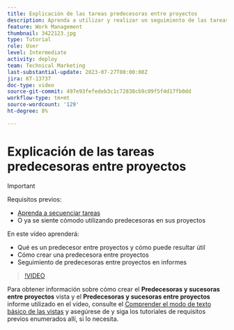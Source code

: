 ```yaml
---
title: Explicación de las tareas predecesoras entre proyectos
description: Aprenda a utilizar y realizar un seguimiento de las tareas predecesoras en dos o más proyectos.
feature: Work Management
thumbnail: 3422123.jpg
type: Tutorial
role: User
level: Intermediate
activity: deploy
team: Technical Marketing
last-substantial-update: 2023-07-27T00:00:00Z
jira: KT-13737
doc-type: video
source-git-commit: 497e93fefedeb3c1c72838cb9c09f5f4d17fb0dd
workflow-type: tm+mt
source-wordcount: '129'
ht-degree: 8%

---
```


# Explicación de las tareas predecesoras entre proyectos

>[!IMPORTANT]
>
>Requisitos previos:
>
>* [Aprenda a secuenciar tareas](https://experienceleague.adobe.com/docs/workfront-learn/tutorials-workfront/manage-work/tasks/learn-to-sequence-tasks.html?lang=en)
>* O ya se siente cómodo utilizando predecesoras en sus proyectos

En este vídeo aprenderá:

* Qué es un predecesor entre proyectos y cómo puede resultar útil
* Cómo crear una predecesora entre proyectos
* Seguimiento de predecesoras entre proyectos en informes

>[!VIDEO](https://video.tv.adobe.com/v/3422123/?quality=12&learn=on)

Para obtener información sobre cómo crear el **Predecesoras y sucesoras entre proyectos** vista y el **Predecesoras y sucesoras entre proyectos** informe utilizado en el vídeo, consulte el [Comprender el modo de texto básico de las vistas](https://experienceleague.adobe.com/docs/workfront-learn/tutorials-workfront/reporting/intermediate-reporting/basic-text-mode-for-views.html?lang=en) y asegúrese de y siga los tutoriales de requisitos previos enumerados allí, si lo necesita.
